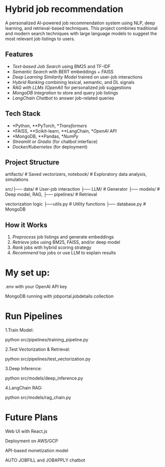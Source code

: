 # Hybrid job recommendation 

A personalized AI-powered job recommendation system using NLP, deep learning, and retrieval-based techniques. This project combines traditional and modern search techniques with large language models to suggest the most relevant job listings to users.

## Features

- *Text-based Job Search* using BM25 and TF-IDF
- *Semantic Search* with BERT embeddings + FAISS
- *Deep Learning Similarity Model* trained on user-job interactions
- *Hybrid Ranking* combining lexical, semantic, and DL signals
- *RAG with LLMs (OpenAI)* for personalized job suggestions
- *MongoDB Integration* to store and query job listings
- *LangChain Chatbot* to answer job-related queries

## Tech Stack

- *Python, **PyTorch, **Transformers*
- *FAISS, **Scikit-learn, **LangChain, **OpenAI API*
- *MongoDB, **Pandas, **NumPy*
- *Streamlit* or *Gradio* (for chatbot interface)
- *Docker/Kubernetes* (for deployment)

## Project Structure

 artifacts/                 # Saved vectorizers, 
 notebook/                  # Exploratory data analysis, simulations

 src/├── data/                  # User-job interaction
     ├── LLM/                   # Generator
     ├── models/                # Deep model, RAG, 
     ├── pipelines/             # Retrieval 

 vectorization logic ├──utils.py      # Utility
 functions ├── database.py            # MongoDB 


## How it Works

1. *Preprocess* job listings and generate embeddings
2. *Retrieve* jobs using BM25, FAISS, and/or deep model
3. *Rank* jobs with hybrid scoring strategy
4. *Recommend* top jobs or use LLM to explain results


# My set up:

.env with your OpenAI API key

MongoDB running with jobportal.jobdetails collection


# Run Pipelines

1.Train Model:

python src/pipelines/training_pipeline.py

2.Test Vectorization & Retrieval:

python src/pipelines/test_vectorization.py

3.Deep Inference:

python src/models/deep_inference.py

4.LangChain RAG:

python src/models/rag_chain.py


# Future Plans

Web UI with React.js

Deployment on AWS/GCP

API-based monetization model

AUTO JOBFILL and JOBAPPLY chatbot


